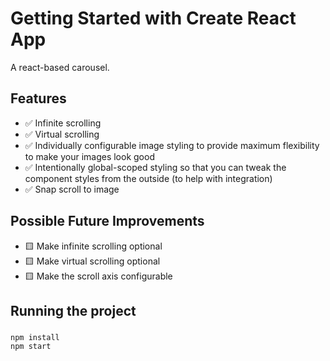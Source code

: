 # Getting Started with Create React App

A react-based carousel.

## Features

- ✅ Infinite scrolling
- ✅ Virtual scrolling
- ✅ Individually configurable image styling to provide maximum flexibility to make your images look good
- ✅ Intentionally global-scoped styling so that you can tweak the component styles from the outside (to help with integration)
- ✅ Snap scroll to image

## Possible Future Improvements

- 🟨 Make infinite scrolling optional
- 🟨 Make virtual scrolling optional
- 🟨 Make the scroll axis configurable

## Running the project

###
```shell
npm install
npm start
```
